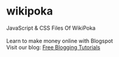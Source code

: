# wikipoka
JavaScript &amp; CSS Files Of WikiPoka<br/>
<br/>
Learn to make money online with Blogspot<br/>
Visit our blog: <a href='https://www.wikipoka.com/'>Free Blogging Tutorials</a><br/>
